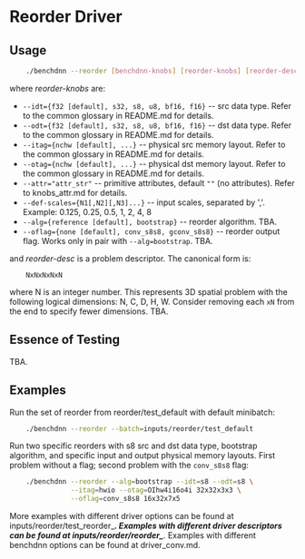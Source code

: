 # Reorder Driver

## Usage
``` sh
    ./benchdnn --reorder [benchdnn-knobs] [reorder-knobs] [reorder-desc] ...
```

where *reorder-knobs* are:

 - `--idt={f32 [default], s32, s8, u8, bf16, f16}` -- src data type.
            Refer to the common glossary in README.md for details.
 - `--odt={f32 [default], s32, s8, u8, bf16, f16}` -- dst data type.
            Refer to the common glossary in README.md for details.
 - `--itag={nchw [default], ...}` -- physical src memory layout.
            Refer to the common glossary in README.md for details.
 - `--otag={nchw [default], ...}` -- physical dst memory layout.
            Refer to the common glossary in README.md for details.
 - `--attr="attr_str"` -- primitive attributes, default `""` (no attributes).
            Refer to knobs_attr.md for details.
 - `--def-scales={N1[,N2][,N3]...}` -- input scales, separated by ','.
            Example: 0.125, 0.25, 0.5, 1, 2, 4, 8
 - `--alg={reference [default], bootstrap}` -- reorder algorithm. TBA.
 - `--oflag={none [default], conv_s8s8, gconv_s8s8}` -- reorder output flag.
            Works only in pair with `--alg=bootstrap`. TBA.

and *reorder-desc* is a problem descriptor. The canonical form is:
```
    NxNxNxNxN
```
where N is an integer number. This represents 3D spatial problem with the
following logical dimensions: N, C, D, H, W. Consider removing each `xN` from
the end to specify fewer dimensions. TBA.


## Essence of Testing
TBA.


## Examples

Run the set of reorder from reorder/test_default with default minibatch:
``` sh
    ./benchdnn --reorder --batch=inputs/reorder/test_default
```

Run two specific reorders with s8 src and dst data type, bootstrap algorithm,
and specific input and output physical memory layouts. First problem without
a flag; second problem with the `conv_s8s8` flag:
``` sh
    ./benchdnn --reorder --alg=bootstrap --idt=s8 --odt=s8 \
               --itag=hwio --otag=OIhw4i16o4i 32x32x3x3 \
               --oflag=conv_s8s8 16x32x7x5
```

More examples with different driver options can be found at
inputs/reorder/test_reorder_***. Examples with different driver descriptors can
be found at inputs/reorder/reorder_***. Examples with different benchdnn options
can be found at driver_conv.md.
